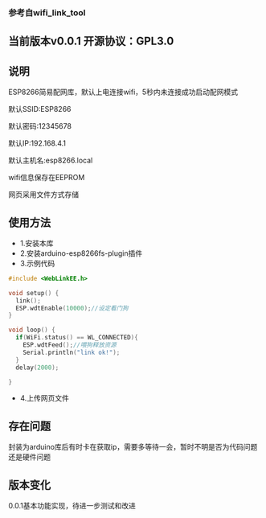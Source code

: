 ### 参考自wifi_link_tool



## 当前版本v0.0.1 开源协议：GPL3.0



## 说明
ESP8266简易配网库，默认上电连接wifi，5秒内未连接成功启动配网模式

默认SSID:ESP8266

默认密码:12345678

默认IP:192.168.4.1

默认主机名:esp8266.local

wifi信息保存在EEPROM

网页采用文件方式存储



## 使用方法
- 1.安装本库
- 2.安装arduino-esp8266fs-plugin插件
- 3.示例代码
``` c
#include <WebLinkEE.h>

void setup() {
  link();
  ESP.wdtEnable(10000);//设定看门狗
}

void loop() {
  if(WiFi.status() == WL_CONNECTED){
    ESP.wdtFeed();//喂狗释放资源
    Serial.println("link ok!");
  }
  delay(2000);

}
```

- 4.上传网页文件



## 存在问题

封装为arduino库后有时卡在获取ip，需要多等待一会，暂时不明是否为代码问题还是硬件问题



## 版本变化
0.0.1基本功能实现，待进一步测试和改进



